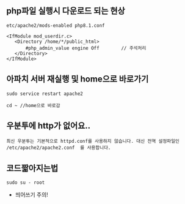 ## php파일 실행시 다운로드 되는 현상

```
etc/apache2/mods-enabled php8.1.conf

<IfModule mod_userdir.c>
   <Directory /home/*/public_html>
       #php_admin_value engine Off        // 주석처리
   </Directory>
</IfModule>
```
## 아파치 서버 재실행 및 home으로 바로가기

```
sudo service restart apache2 

cd ~ //home으로 바로감 
```
## 우분투에 http가 없어요..

```
최신 우분투는 기본적으로 httpd.conf를 사용하지 않습니다. 대신 전역 설정파일인 /etc/apache2/apache2.conf  를 사용합니다.
```
## 코드짧아지는법
```
sudo su - root 
```
- 띄어쓰기 주의!
